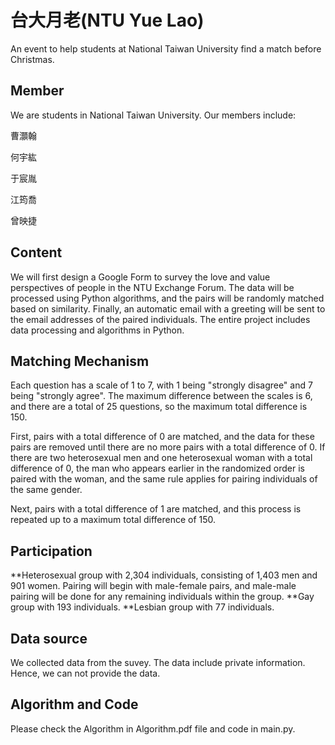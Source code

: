 # **台大月老(NTU Yue Lao)**
An event to help students at National Taiwan University find a match before Christmas.

## **Member**
We are students in National Taiwan University. Our members include:

曹灝翰

何宇紘

于宸胤

江筠喬

曾映捷
## **Content**
We will first design a Google Form to survey the love and value perspectives of people in the NTU Exchange Forum. The data will be processed using Python algorithms, and the pairs will be randomly matched based on similarity. Finally, an automatic email with a greeting will be sent to the email addresses of the paired individuals. The entire project includes data processing and algorithms in Python.

## **Matching Mechanism**
Each question has a scale of 1 to 7, with 1 being "strongly disagree" and 7 being "strongly agree". The maximum difference between the scales is 6, and there are a total of 25 questions, so the maximum total difference is 150.

First, pairs with a total difference of 0 are matched, and the data for these pairs are removed until there are no more pairs with a total difference of 0. If there are two heterosexual men and one heterosexual woman with a total difference of 0, the man who appears earlier in the randomized order is paired with the woman, and the same rule applies for pairing individuals of the same gender.

Next, pairs with a total difference of 1 are matched, and this process is repeated up to a maximum total difference of 150.

## **Participation**
**Heterosexual group with 2,304 individuals, consisting of 1,403 men and 901 women. Pairing will begin with male-female pairs, and male-male pairing will be done for any remaining individuals within the group.
**Gay group with 193 individuals.
**Lesbian group with 77 individuals.

## **Data source**
We collected data from the suvey. The data include private information. Hence, we can not provide the data.

## **Algorithm and Code**
Please check the Algorithm in Algorithm.pdf file and code in main.py.
 